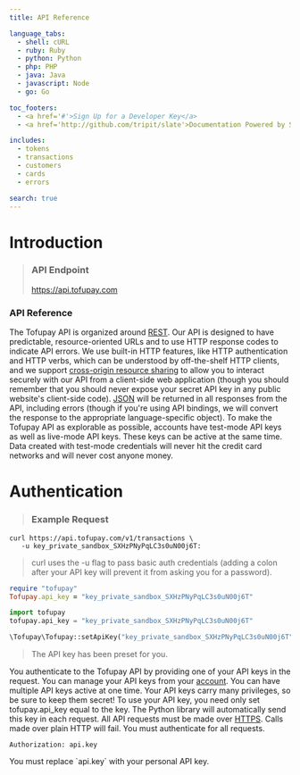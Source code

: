 ```yaml
---
title: API Reference

language_tabs:
  - shell: cURL
  - ruby: Ruby
  - python: Python
  - php: PHP
  - java: Java
  - javascript: Node
  - go: Go

toc_footers:
  - <a href='#'>Sign Up for a Developer Key</a>
  - <a href='http://github.com/tripit/slate'>Documentation Powered by Slate</a>

includes:
  - tokens
  - transactions
  - customers
  - cards
  - errors

search: true
---
```


# Introduction

> ### API Endpoint
> https://api.tofupay.com

### API Reference

The Tofupay API is organized around [REST](http://en.wikipedia.org/wiki/Representational_state_transfer). Our API is designed to have predictable, resource-oriented URLs and to use HTTP response codes to indicate API errors. We use built-in HTTP features, like HTTP authentication and HTTP verbs, which can be understood by off-the-shelf HTTP clients, and we support [cross-origin resource sharing](http://en.wikipedia.org/wiki/Cross-origin_resource_sharing) to allow you to interact securely with our API from a client-side web application (though you should remember that you should never expose your secret API key in any public website's client-side code). [JSON](http://www.json.org/) will be returned in all responses from the API, including errors (though if you're using API bindings, we will convert the response to the appropriate language-specific object).
To make the Tofupay API as explorable as possible, accounts have test-mode API keys as well as live-mode API keys. These keys can be active at the same time. Data created with test-mode credentials will never hit the credit card networks and will never cost anyone money.











# Authentication

> ### Example Request

```shell
curl https://api.tofupay.com/v1/transactions \
   -u key_private_sandbox_SXHzPNyPqLC3s0uN00j6T:
```

> curl uses the -u flag to pass basic auth credentials (adding a colon after your API key will prevent it from asking you for a password).


```ruby
require "tofupay"
Tofupay.api_key = "key_private_sandbox_SXHzPNyPqLC3s0uN00j6T"
```

```python
import tofupay
tofupay.api_key = "key_private_sandbox_SXHzPNyPqLC3s0uN00j6T"
```

```php
\Tofupay\Tofupay::setApiKey("key_private_sandbox_SXHzPNyPqLC3s0uN00j6T");
```

> The API key has been preset for you.

You authenticate to the Tofupay API by providing one of your API keys in the request. You can manage your API keys from your [account](https://dashboard.tofupay.com/account). You can have multiple API keys active at one time. Your API keys carry many privileges, so be sure to keep them secret!
To use your API key, you need only set tofupay.api_key equal to the key. The Python library will automatically send this key in each request.
All API requests must be made over [HTTPS](http://en.wikipedia.org/wiki/HTTPS). Calls made over plain HTTP will fail. You must authenticate for all requests.

`Authorization: api.key`

<aside class="notice">
You must replace `api.key` with your personal API key.
</aside>
